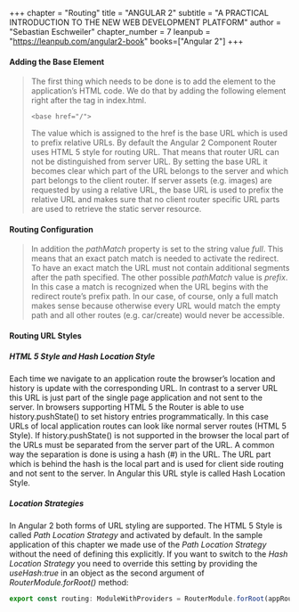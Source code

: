 +++
chapter = "Routing"
title = "ANGULAR 2"
subtitle = "A PRACTICAL INTRODUCTION TO THE NEW WEB DEVELOPMENT PLATFORM"
author = "Sebastian Eschweiler"
chapter_number = 7
leanpub = "https://leanpub.com/angular2-book"
books=["Angular 2"]
+++

#### Adding the Base Element
> The first thing which needs to be done is to add the <base> element to the application’s HTML code. We do that by adding the following element right after the <head> tag in index.html.  
>  
> `<base href="/">`  
>  
> The value which is assigned to the href is the base URL which is used to prefix relative URLs. By default the Angular 2 Component Router uses HTML 5 style for routing URL. That means that router URL can not be distinguished from server URL. By setting the base URL it becomes clear which part of the URL belongs to the server and which part belongs to the client router. If server assets (e.g. images) are requested by using a relative URL, the base URL is used to prefix the relative URL and makes sure that no client router specific URL parts are used to retrieve the static server resource.  
  
#### Routing Configuration  
> In addition the _pathMatch_ property is set to the string value _full_. This means that an exact patch match is needed to activate the redirect. To have an exact match the URL must not contain additional segments after the path specified. The other possible _pathMatch_ value is _prefix_. In this case a match is recognized when the URL begins with the redirect route’s prefix path.
In our case, of course, only a full match makes sense because otherwise every URL would match the empty path and all other routes (e.g. car/create) would never be accessible.
  
#### Routing URL Styles
##### HTML 5 Style and Hash Location Style  
Each time we navigate to an application route the browser’s location and history is update with the corresponding URL. In contrast to a server URL this URL is just part of the single page application and not sent to the server. In browsers supporting HTML 5 the Router is able to use history.pushState() to set history entries programmatically. In this case URLs of local application routes can look like normal server routes (HTML 5 Style). If history.pushState() is not supported in the browser the local part of the URLs must be separated from the server part of the URL. A common way the separation is done is using a hash (#) in the URL. The URL part which is behind the hash is the local part and is used for client side routing and not sent to the server. In Angular this URL style is called Hash Location Style.

##### Location Strategies  
In Angular 2 both forms of URL styling are supported. The HTML 5 Style is called _Path Location Strategy_ and activated by default. In the sample application of this chapter we made use of the _Path Location Strategy_ without the need of defining this explicitly. If you want to switch to the _Hash Location Strategy_ you need to override this setting by providing the _useHash:true_ in an object as the second argument of _RouterModule.forRoot()_ method:
```typescript
export const routing: ModuleWithProviders = RouterModule.forRoot(appRoutes, { useHash:true });
```